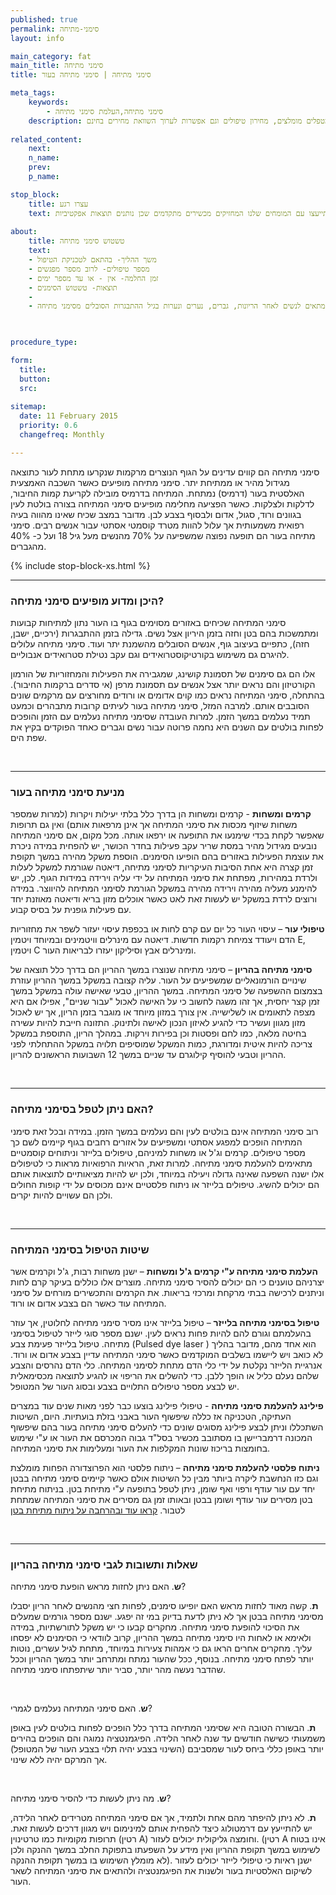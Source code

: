 ```yaml
---
published: true
permalink: סימני-מתיחה
layout: info

main_category: fat
main_title: סימני מתיחה
title: סימני מתיחה | סימני מתיחה בעור

meta_tags:
    keywords:
        - סימני מתיחה,העלמת סימני מתיחה
    description: סימני מתיחה - איך ניתן למנוע סימני מתיחה, מדוע הסימנים מופיעים ואיך ניתן להעלים סימני מתיחה בעור, בנוסף, מומחים ומטפלים מומלצים, מחירון טיפולים וגם אפשרות לערוך השוואת מחירים בחינם
    
related_content:
    next: 
    n_name: 
    prev: 
    p_name: 

stop_block: 
    title: עצרו רגע
    text: למרות שאפשר לטפל בסימני המתיחה ע״י משחות המכילות רטינול או תכשירים דומים הרי שההצלחה היא לא מרשימה כל כך. ההמלצה שלנו היא לטפל בתופעה בעזרת מכשירי לייזר שונים ובטכנולוגיותמקבילות, התייעצו עם המומחים שלנו המחזיקים מכשירים מתקדמים שכן נותנים תוצאות אפקטיביות.    
    
about:
    title: טשטוש סימני מתיחה
    text: 
    - משך ההליך- בהתאם לטכניקת הטיפול
    - מספר טיפולים- לרוב מספר מפגשים
    - זמן החלמה- אין - או עד מספר ימים
    - תוצאות- טשטוש הסימנים
    - 
    - ההליך מתאים לנשים לאחר הריונות, גברים, נערים ונערות בגיל ההתבגרות הסובלים מסימני מתיחה

   

procedure_type: 

form:
  title: 
  button: 
  src:
  
sitemap: 
  date: 11 February 2015
  priority: 0.6
  changefreq: Monthly

---
```

סימני מתיחה הם קווים עדינים על הגוף הנוצרים מרקמות שנקרעו מתחת לעור כתוצאה מגידול מהיר או ממתיחת יתר. סימני מתיחה מופיעים כאשר השכבה האמצעית האלסטית בעור (דרמיס) נמתחת. המתיחה בדרמיס מובילה לקריעת קמות החיבור, לדלקות ולצלקות. כאשר הפציעה מחלימה מופיעים סימני המתיחה בצורה בולטת לעין בגוונים ורוד, סגול, אדום ולבסוף בצבע לבן. מדובר במצב שכיח שאינו מהווה בעיה רפואית משמעותית אך עלול להוות מטרד קוסמטי אסתטי עבור אנשים רבים. סימני מתיחה בעור הם תופעה נפוצה שמשפיעה על  70% מהנשים מעל גיל 18 ועל כ- 40% מהגברים.

 {% include stop-block-xs.html %}  

- - - - - -
 
###  היכן ומדוע מופיעים סימני מתיחה?

סימני המתיחה שכיחים באזורים מסוימים בגוף בו העור נתון למתיחות קבועות ומתמשכות בהם בטן וחזה בזמן היריון אצל נשים. גדילה בזמן ההתבגרות (ירכיים, ישבן, חזה), כתפיים בעיצוב גוף, אנשים הסובלים מהשמנת יתר ועוד. סימני מתיחה עלולים להיגרם גם משימוש בקורטיקוסטרואידים וגם עקב נטילת סטרואידים אנבוליים. 

אלו הם גם סימנים של תסמונת קושינג, שמגבירה את הפעילות והמחזוריות של הורמון הקורטיזון והם נראים יותר אצל אנשים עם תסמונת מרפן (אי סדרים ברקמות החיבור). בהתחלה, סימני המתיחה נראים כמו קוים אדומים או ורודים מחורצים עם מרקמים שונים הסובבים אותם. למרבה המזל, סימני מתיחה בעור לעיתים קרובות מתבהרים וכמעט תמיד נעלמים במשך הזמן. למרות העובדה שסימני מתיחה נעלמים עם הזמן והופכים לפחות בולטים עם השנים היא נחמה פרוטה עבור נשים וגברים כאחד הפוקדים בקיץ את שפת הים.
 
 

- - - - - -

###  מניעת סימני מתיחה בעור

**קרמים ומשחות** - קרמים ומשחות הן בדרך כלל בלתי יעילות ויקרות (למרות שמספר משחות שיזוף מכסות את סימני המתיחה אך אינן מרפאות אותם) ואין גם תרופות שאפשר לקחת בכדי שימנעו את התופעה או ירפאו אותה. מכל מקום, אם סימני המתיחה נובעים מגידול מהיר במסת שריר עקב פעילות בחדר הכושר, יש להפחית במידה ניכרת את עוצמת הפעילות באזורים בהם הופיעו הסימנים. הוספת משקל מהירה במשך תקופת זמן קצרה היא אחת הסיבות העיקריות לסימני מתיחה, דיאטה שגורמת למשקל לעלות ולרדת במהירות, מפתחת את סימני המתיחה על ידי עליה וירידה במידות הגוף. לכן, יש להימנע מעליה מהירה וירידה מהירה במשקל הגורמת לסימני המתיחה להיווצר. במידה ורוצים לרדת במשקל יש לעשות זאת לאט כאשר אוכלים מזון בריא ודיאטה מאוזנת יחד עם פעילות גופנית על בסיס קבוע.

**טיפולי עור** – עיסוי העור כל יום עם קרם לחות או בכפפת עיסוי יעזור לשפר את מחזוריות הדם ויעודד צמיחת רקמות חדשות. דיאטה עם מינרלים וויטמינים ובמיוחד ויטמין E, ויטמין C ומינרלים אבץ וסיליקון יעזרו לבריאות העור.

**סימני מתיחה בהריון** – סימני מתיחה שנוצרו במשך ההריון הם בדרך כלל תוצאה של שינויים הורמונאליים שמשפיעים על העור. עליה קצובה במשקל במשך ההריון עוזרת בצמצום ההשפעה של סימני המתיחה. במשך ההריון, טבעי שאישה עולה במשקל במשך זמן קצר יחסית, אך זהו משגה לחשוב כי על האישה לאכול "עבור שניים", אפילו אם היא מצפה לתאומים או לשלישייה. אין צורך במזון מיוחד או מוגבר בזמן הריון, אך יש לאכול מזון מגוון ועשיר כדי להגיע לאיזון הנכון לאישה ולתינוק. התזונה חייבת להיות עשירה בחיטה מלאה, כמו לחם ופסטות וכן בפירות וירקות. במהלך הריון, התוספת במשקל צריכה להיות איטית ומדורגת, כמות המשקל שמוסיפים תלויה במשקל ההתחלתי לפני ההריון וטבעי להוסיף קילוגרם עד שניים במשך 12 השבועות הראשונים להריון.
 
 

- - - - - -

###  האם ניתן לטפל בסימני מתיחה?

רוב סימני המתיחה אינם בולטים לעין והם נעלמים במשך הזמן. במידה ובכל זאת סימני המתיחה הופכים למפגע אסתטי ומשפיעים על אזורים רחבים בגוף קיימים לשם כך מספר טיפולים. קרמים וג'ל או משחות למיניהם, טיפולים בלייזר וניתוחים קוסמטיים מתאימים להעלמת סימני מתיחה. למרות זאת, הראיות הרפואיות מראות כי לטיפולים אלו ישנה השפעה שאינה גדולה ויעילה במיוחד, ולכן יש להיות מציאותיים לתוצאות אותם הם יכולים להשיג. טיפולים בלייזר או ניתוח פלסטיים אינם מכוסים על ידי קופות החולים ולכן הם עשויים להיות יקרים.
 
 

- - - - - -

###  שיטות הטיפול בסימני המתיחה

**העלמת סימני מתיחה ע"י קרמים ג'ל ומשחות** – ישנן משחות רבות, ג'ל וקרמים אשר יצרניהם טוענים כי הם יכולים להסיר סימני מתיחה. מוצרים אלו כוללים בעיקר קרם לחות וניתנים לרכישה בבתי מרקחת ומרכזי בריאות. את הקרמים והתכשירים מורחים על סימני המתיחה עוד כאשר הם בצבע אדום או ורוד.

**טיפול בסימני מתיחה בלייזר** – טיפול בלייזר אינו מסיר סימני מתיחה לחלוטין, אך עוזר בהעלמתם וגורם להם להיות פחות נראים לעין. ישנם מספר סוגי לייזר לטיפול בסימני מתיחה. טיפול בלייזר פעימת צבע (Pulsed dye laser ) הוא אחד מהם, מדובר בהליך לא כואב ויש ליישמו בשלבים המוקדמים כאשר סימני המתיחה עדיין בצבע אדום או ורוד. אנרגיית הלייזר נקלטת על ידי כלי הדם מתחת לסימני המתיחה. כלי הדם נהרסים והצבע שלהם נעלם כליל או הופך ללבן. כדי להשלים את הריפוי או להגיע לתוצאה מכסימאלית יש לבצע מספר טיפולים התלויים בצבע ובסוג העור של המטופל.

**פילינג להעלמת סימני מתיחה** - טיפולי פילינג בוצעו כבר לפני מאות שנים עוד במצרים העתיקה, הטכניקה אז כללה שיפשוף העור באבני בזלת בועתיות. היום, השיטות השתכללו וניתן לבצע פילינג מסוגים שונים כדי להעלים סימני מתיחה בעור בהם שיפשוף המכונה דרמבריישן בו מסתובב מכשיר בסל"ד גבוה המכרסם את העור או ע"י שימוש בחומצות בריכוז שונות המקלפות את העור ומעלימות את סימני המתיחה.

**ניתוח פלסטי להעלמת סימני מתיחה** – ניתוח פלסטי הוא הפרוצדורה הפחות מומלצת וגם כזו הנחשבת ליקרה ביותר מבין כל השיטות אולם כאשר קיימים סימני מתיחה בבטן יחד עם עור עודף ורפוי ואף שומן, ניתן לטפל בתופעה ע"י מתיחת בטן. בניתוח מתיחת בטן מסירים עור עודף ושומן בבטן ובאותו זמן גם מסירים את סימני המתיחה שמתחת לטבור. [קראו עוד ובהרחבה על ניתוח מתיחת בטן](מתיחת-בטן)
 
 

- - - - - -

###  שאלות ותשובות לגבי סימני מתיחה בהריון

**ש**. האם ניתן לחזות מראש הופעת סימני מתיחה?

**ת**. קשה מאוד לחזות מראש האם יופיעו סימנים, לפחות חצי מהנשים לאחר הריון יסבלו מסימני מתיחה בבטן אך לא ניתן לדעת בדיוק במי זה יפגע. ישנם מספר גורמים שמעלים את הסיכוי להופעת סימני מתיחה. מחקרים קבעו כי יש משקל לתורשתיות, במידה ולאימא או לאחות היו סימני מתיחה במשך ההריון, קרוב לוודאי כי הסימנים לא יפסחו עליך. מחקרים אחרים הראו גם כי אמהות צעירות במיוחד, מתחת לגיל עשרים, נוטות יותר לפתח סימני מתיחה. בנוסף, ככל שהעור נמתח ומתרחב יותר במשך ההריון וככל שהדבר נעשה מהר יותר, סביר יותר שיתפתחו סימני מתיחה. 

 

**ש**. האם סימני המתיחה נעלמים לגמרי?

**ת**. הבשורה הטובה היא שסימני המתיחה בדרך כלל הופכים לפחות בולטים לעין באופן משמעותי כשישה חודשים עד שנה לאחר הלידה. הפיגמנטציה נמוגה והם הופכים בהירים יותר באופן כללי ביחס לעור שמסביבם (השינוי בצבע יהיה תלוי בצבע העור של המטופל) אך המרקם יהיה ללא שינוי.

 

**ש**. מה ניתן לעשות כדי להסיר סימני מתיחה?

**ת**. לא ניתן להיפתר מהם אחת ולתמיד, אך אם סימני המתיחה מטרידים לאחר הלידה, יש להתייעץ עם דרמטולוג כיצד להפחית אותם למינימום ויש מגוון דרכים לעשות זאת. תרופות מקומיות כמו טרטינוין (רטין A) וחומצה גליקולית יכולים לעזור. (רטין A אינו בטוח לשימוש במשך תקופת ההריון ואין מידע על השפעתו בתפוקת החלב במשך ההנקה ולכן לא מומלץ השימוש בו במשך תקופת ההנקה). ישנן ראיות כי טיפולי לייזר יכולים לעזור לשיקום האלסטיות בעור ולשנות את הפיגמנטציה ולהתאים את סימני המתיחה לשאר העור.